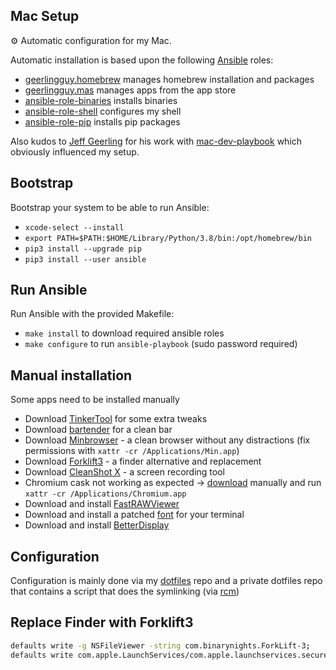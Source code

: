 ## Mac Setup

⚙️ Automatic configuration for my Mac.

Automatic installation is based upon the following [Ansible](https://www.ansible.com/) roles:

- [geerlingguy.homebrew](https://github.com/geerlingguy/ansible-collection-mac/tree/master/roles/homebrew) manages homebrew installation and packages
- [geerlingguy.mas](https://github.com/geerlingguy/ansible-collection-mac/tree/master/roles/mas) manages apps from the app store
- [ansible-role-binaries](https://github.com/Allaman/ansible-role-binaries) installs binaries
- [ansible-role-shell](https://github.com/Allaman/ansible-role-shell) configures my shell
- [ansible-role-pip](https://github.com/Allaman/ansible-role-pip) installs pip packages

Also kudos to [Jeff Geerling](https://www.jeffgeerling.com/) for his work with [mac-dev-playbook](https://github.com/geerlingguy/mac-dev-playbook) which obviously influenced my setup.

## Bootstrap

Bootstrap your system to be able to run Ansible:

- `xcode-select --install`
- `export PATH=$PATH:$HOME/Library/Python/3.8/bin:/opt/homebrew/bin`
- `pip3 install --upgrade pip`
- `pip3 install --user ansible`

## Run Ansible

Run Ansible with the provided Makefile:

- `make install` to download required ansible roles
- `make configure` to run `ansible-playbook` (sudo password required)

## Manual installation

Some apps need to be installed manually

- Download [TinkerTool](https://www.bresink.biz/download2.php?ln=1&dl=TinkerTool&MBSKey=2b2ed27cad1c358503aac7223b8d345f) for some extra tweaks
- Download [bartender](https://www.macbartender.com) for a clean bar
- Download [Minbrowser](https://minbrowser.org/) - a clean browser without any distractions (fix permissions with `xattr -cr /Applications/Min.app`)
- Download [Forklift3](https://binarynights.com/) - a finder alternative and replacement
- Download [CleanShot X](https://cleanshot.com/) - a screen recording tool
- Chromium cask not working as expected -> [download](https://download-chromium.appspot.com/?platform=Mac_Arm&type=snapshots) manually and run `xattr -cr /Applications/Chromium.app`
- Download and install [FastRAWViewer](https://www.fastrawviewer.com/)
- Download and install a patched [font](https://github.com/shaunsingh/SFMono-Nerd-Font-Ligaturized) for your terminal
- Download and install [BetterDisplay](https://github.com/waydabber/BetterDisplay/releases)

## Configuration

Configuration is mainly done via my [dotfiles](https://github.com/Allaman/dotfiles) repo and a private dotfiles repo that contains a script that does the symlinking (via [rcm](https://github.com/thoughtbot/rcm))

## Replace Finder with Forklift3

```sh
defaults write -g NSFileViewer -string com.binarynights.ForkLift-3;
defaults write com.apple.LaunchServices/com.apple.launchservices.secure LSHandlers -array-add '{LSHandlerContentType="public.folder";LSHandlerRoleAll="com.binarynights.ForkLift-3";}'
```
